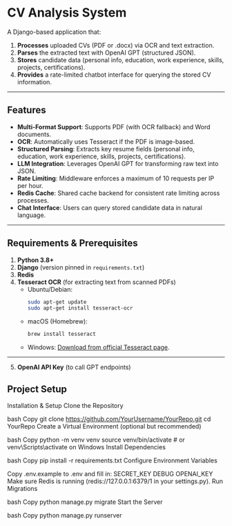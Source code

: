 # CV Analysis System

A Django-based application that:

1. **Processes** uploaded CVs (PDF or .docx) via OCR and text extraction.
2. **Parses** the extracted text with OpenAI GPT (structured JSON).
3. **Stores** candidate data (personal info, education, work experience, skills, projects, certifications).
4. **Provides** a rate-limited chatbot interface for querying the stored CV information.

---

## Features

- **Multi-Format Support**: Supports PDF (with OCR fallback) and Word documents.
- **OCR**: Automatically uses Tesseract if the PDF is image-based.
- **Structured Parsing**: Extracts key resume fields (personal info, education, work experience, skills, projects, certifications).
- **LLM Integration**: Leverages OpenAI GPT for transforming raw text into JSON.
- **Rate Limiting**: Middleware enforces a maximum of 10 requests per IP per hour.
- **Redis Cache**: Shared cache backend for consistent rate limiting across processes.
- **Chat Interface**: Users can query stored candidate data in natural language.

---

## Requirements & Prerequisites

1. **Python 3.8+**
2. **Django** (version pinned in `requirements.txt`)
3. **Redis**
4. **Tesseract OCR** (for extracting text from scanned PDFs)
   - Ubuntu/Debian:
     ```bash
     sudo apt-get update
     sudo apt-get install tesseract-ocr
     ```
   - macOS (Homebrew):
     ```bash
     brew install tesseract
     ```
   - Windows: [Download from official Tesseract page](https://github.com/UB-Mannheim/tesseract/wiki).

---
5. **OpenAI API Key** (to call GPT endpoints)


## Project Setup

Installation & Setup
Clone the Repository

bash
Copy
git clone https://github.com/YourUsername/YourRepo.git
cd YourRepo
Create a Virtual Environment (optional but recommended)

bash
Copy
python -m venv venv
source venv/bin/activate  # or venv\Scripts\activate on Windows
Install Dependencies

bash
Copy
pip install -r requirements.txt
Configure Environment Variables

Copy .env.example to .env and fill in:
SECRET_KEY
DEBUG
OPENAI_KEY
Make sure Redis is running (redis://127.0.0.1:6379/1 in your settings.py).
Run Migrations

bash
Copy
python manage.py migrate
Start the Server

bash
Copy
python manage.py runserver
